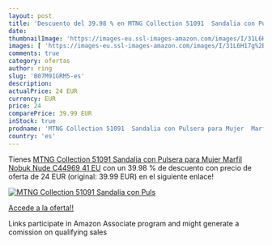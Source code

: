 ```yaml
---
layout: post
title: 'Descuento del 39.98 % en MTNG Collection 51091  Sandalia con Puls'
date: 
thumbnailImage: 'https://images-eu.ssl-images-amazon.com/images/I/31L6H17g%2B9L._SL200_.jpg'
images: [ 'https://images-eu.ssl-images-amazon.com/images/I/31L6H17g%2B9L._SL200_.jpg' ]
comments: true
category: ofertas
author: ring
slug: 'B07M91GRM5-es'
description:
actualPrice: 24 EUR
currency: EUR
price: 24
comparePrice: 39.99 EUR
inStock: true
prodname: 'MTNG Collection 51091  Sandalia con Pulsera para Mujer  Marfil  Nobuk Nude C44969   41 EU'
country: 'es'
---
```


Tienes [MTNG Collection 51091  Sandalia con Pulsera para Mujer  Marfil  Nobuk Nude C44969   41 EU](https://www.amazon.es/dp/B07M91GRM5/?tag=tolees-21) con un 39.98 % de descuento con precio de oferta de 24 EUR (original: 39.99 EUR) en el siguiente enlace!

[![MTNG Collection 51091  Sandalia con Puls](https://images-eu.ssl-images-amazon.com/images/I/31L6H17g%2B9L._SL200_.jpg)](https://www.amazon.es/dp/B07M91GRM5/?tag=tolees-21)

[Accede a la oferta!!](https://www.amazon.es/dp/B07M91GRM5/?tag=tolees-21)

Links participate in Amazon Associate program and might generate a comission on qualifying sales


